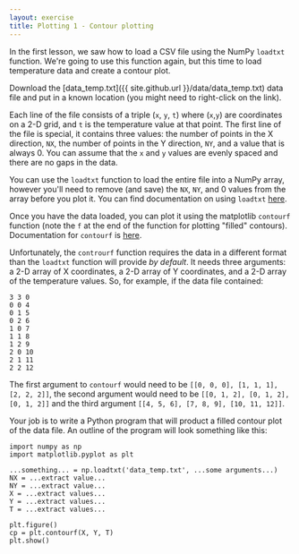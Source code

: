 ```yaml
---
layout: exercise
title: Plotting 1 - Contour plotting
---
```


In the first lesson, we saw how to load a CSV file using the NumPy `loadtxt` function. 
We're going to use this function again, but this time to load temperature data and 
create a contour plot.

Download the [data_temp.txt]({{ site.github.url }}/data/data_temp.txt) data file and
put in a known location (you might need to right-click on the link). 

Each line of the file consists of a triple (`x`, `y`, `t`) where
(`x`,`y`) are coordinates on a 2-D grid, and `t` is the temperature value at that point.
The first line of the file is special, it contains three values: the number of points in the
X direction, `NX`, the number of points in the Y direction, `NY`, and a value that is always 0.
You can assume that the `x` and `y` values are evenly spaced and there are no gaps in the data.

You can use the `loadtxt` function to load the entire file into a NumPy array, however you'll
need to remove (and save) the `NX`, `NY`, and 0 values from the array before you plot it. You can
find documentation on using `loadtxt` [here](https://docs.scipy.org/doc/numpy/reference/generated/numpy.loadtxt.html).

Once you have the data loaded, you can plot it using the matplotlib `contourf` function (note the `f` at the end
of the function for plotting "filled" contours). Documentation for `contourf` is 
[here](https://matplotlib.org/api/_as_gen/matplotlib.axes.Axes.contourf.html). 

Unfortunately, the `controurf` function requires the data in a different format than the `loadtxt` function will
provide *by default*. It needs three arguments: a 2-D array of X coordinates, a 2-D array of Y coordinates, and a 2-D
array of the temperature values. So, for example, if the data file contained:

```
3 3 0
0 0 4
0 1 5
0 2 6
1 0 7
1 1 8
1 2 9
2 0 10
2 1 11
2 2 12
```

The first argument to `contourf` would need to be `[[0, 0, 0], [1, 1, 1], [2, 2, 2]]`, the second argument
would need to be `[[0, 1, 2], [0, 1, 2], [0, 1, 2]]` and the third argument `[[4, 5, 6], [7, 8, 9], [10, 11, 12]]`.

Your job is to write a Python program that will product a filled contour plot of the data file. An outline of the
program will look something like this:

```
import numpy as np
import matplotlib.pyplot as plt
 
...something... = np.loadtxt('data_temp.txt', ...some arguments...)
NX = ...extract value...
NY = ...extract value...
X = ...extract values...
Y = ...extract values...
T = ...extract values...
 
plt.figure()
cp = plt.contourf(X, Y, T)
plt.show()
 ```


